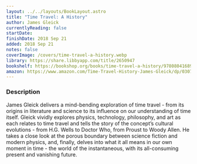 ```yaml
---
layout: ../../layouts/BookLayout.astro
title: "Time Travel: A History"
author: James Gleick
currentlyReading: false
startDate: 
finishDate: 2018 Sep 21
added: 2018 Sep 21
notes: false
coverImage: /covers/time-travel-a-history.webp
library: https://share.libbyapp.com/title/2650947
bookshelf: https://bookshop.org/books/time-travel-a-history/9780804168922
amazon: https://www.amazon.com/Time-Travel-History-James-Gleick/dp/0307908798
---
```


### Description
James Gleick delivers a mind-bending exploration of time travel - from its origins in literature and science to its influence on our understanding of time itself. Gleick vividly explores physics, technology, philosophy, and art as each relates to time travel and tells the story of the concept’s cultural evolutions - from H.G. Wells to Doctor Who, from Proust to Woody Allen. He takes a close look at the porous boundary between science fiction and modern physics, and, finally, delves into what it all means in our own moment in time - the world of the instantaneous, with its all-consuming present and vanishing future.

<!-- ### Notes & Highlights -->
